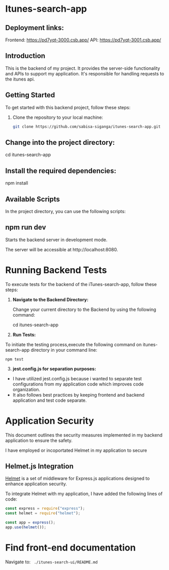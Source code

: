 # Itunes-search-app

## Deployment links:

Frontend: https://pd7yqt-3000.csb.app/
API: https://pd7yqt-3001.csb.app/

## Introduction

This is the backend of my project. It provides the server-side functionality and APIs to support my application. It's responsible for handling requests to the itunes api.

## Getting Started

To get started with this backend project, follow these steps:

1. Clone the repository to your local machine:

   ```bash
   git clone https://github.com/sabisa-siganga/itunes-search-app.git
   ```

## Change into the project directory:

cd itunes-search-app

## Install the required dependencies:

npm install

## Available Scripts

In the project directory, you can use the following scripts:

## npm run dev

Starts the backend server in development mode.

The server will be accessible at http://localhost:8080.

# Running Backend Tests

To execute tests for the backend of the iTunes-search-app, follow these steps:

1. **Navigate to the Backend Directory:**

   Change your current directory to the Backend by using the following command:

   cd itunes-search-app

2. **Run Tests:**

To initiate the testing process,execute the following command on itunes-search-app directory in your command line:

    npm test

3. **jest.config.js for separation purposes:**

- I have utilized jest.config.js because i wanted to separate test configurations from my application code which improves code organization.
- It also follows best practices by keeping frontend and backend application and test code separate.

# Application Security

This document outlines the security measures implemented in my backend application to ensure the safety.

I have employed or incoportated Helmet in my application to secure

## Helmet.js Integration

[Helmet](https://helmetjs.github.io/) is a set of middleware for Express.js applications designed to enhance application security.

To integrate Helmet with my application, I have added the following lines of code:

```javascript
const express = require("express");
const helmet = require("helmet");

const app = express();
app.use(helmet());
```

# Find front-end documentation

Navigate to: ` ./itunes-search-ui/README.md`
